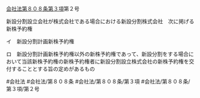 [会社法第８０８条第３項](会社法＿＿＿＿第８０８条第３項)第２号

新設分割設立会社が株式会社である場合における新設分割株式会社　次に掲げる新株予約権

イ　新設分割計画新株予約権

ロ　新設分割計画新株予約権以外の新株予約権であって、新設分割をする場合において当該新株予約権の新株予約権者に新設分割設立株式会社の新株予約権を交付することとする旨の定めがあるもの


#会社法
#会社法/第８０８条
#会社法/第８０８条/第３項
#会社法/第８０８条/第３項/第２号
